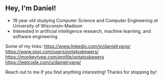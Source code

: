 ## Hey, I'm Daniel!

- 19 year old studying Computer Science and Computer Engineering at University of Wisconsin-Madison
- Interested in artificial intelligence research, machine learning, and software engineering

Some of my links:
https://www.linkedin.com/in/danielryang/
https://www.spoj.com/users/potatoskewers/
https://monkeytype.com/profile/potatoskewers
https://leetcode.com/u/danielryang/

Reach out to me if you find anything interesting! Thanks for stopping by!


<!--
**danielryang/danielryang** is a ✨ _special_ ✨ repository because its `README.md` (this file) appears on your GitHub profile.

Here are some ideas to get you started:

- 🔭 I’m currently working on ...
- 🌱 I’m currently learning ...
- 👯 I’m looking to collaborate on ...
- 🤔 I’m looking for help with ...
- 💬 Ask me about ...
- 📫 How to reach me: ...
- 😄 Pronouns: ...
- ⚡ Fun fact: ...
-->

